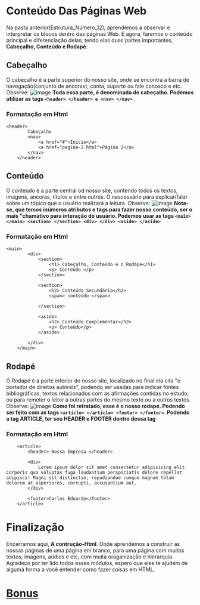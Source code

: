 # Conteúdo Das Páginas Web
Na pasta anterior(Estrutura_Número_12), aprendemos a observar e interpretar os blocos dentro das páginas Web. E agora, faremos o conteúdo principal e 
diferenciação delas, tendo elas duas partes importantes, **Cabeçalho, Conteúdo e Rodapé**:

## Cabeçalho
O cabeçalho é a parte superior do nosso site, onde se encontra a barra de navegação(conjunto de ancoras), conta, suporte ou fale conosco e etc. Observe:
![image](https://github.com/Karlos-Eduardo-Mrqs/Construcao-Html-Css-Javascript/assets/172524894/8d58ea6e-dcb8-4f94-a7a7-1ef5560e7b17)
**Toda essa parte, é denominada de cabeçalho. Podemos utilizar as tags ``<header> </header> e <nav> </nav>``**

### Formatação em Html
```
<header> 
        Cabeçalho 
        <nav>
            <a href="#">Início</a>
            <a href="pagina-2.html">Página 2</a>
        </nav>
    </header>
```

## Conteúdo 
O conteúdo é a parte central od nosso site, contendo todos os textos, imagens, ancoras, títulos e entre outros.
O nescessário  para explicar/falar sobre um tópico que o usuário realizará a leitura. Observe:
![image](https://github.com/Karlos-Eduardo-Mrqs/Construcao-Html-Css-Javascript/assets/172524894/673f6235-b253-4941-8a75-e3672b5a3519)
**Nota-se, que temos inúmeros atributos e tags para fazer nosso conteúdo, ser o mais "chamativo para interação do usuário.
Podemos usar as tags ``<main></main> <section> </section> <div> </div> <aside> </aside> ``**

### Formatação em Html
```
<main>
        <div>
            <section>
                <h1> Cabeçalho, Conteúdo e o Rodápe</h1>
                <p> Conteúdo </p>
            </section>
    
            <section>
                <h2> Conteúdo Secundário</h2>
                <span> conteúdo </span>
    
            </section>
    
            <aside>
                <h2> Conteúdo Complementar</h2>
                <p> Conteúdo</p>
            </aside>

        </div>
    </main>
```

## Rodapé 
O Rodapé é a parte inferior do nosso site, localizado no final ela cita "o portador de direitos autorais", podendo ser usadas para indicar fontes bibliográficas, textos relacionados com as afirmações contidas no estudo, 
ou para remeter o leitor a outras partes do mesmo texto ou a outros textos. Observe: 
![image](https://github.com/Karlos-Eduardo-Mrqs/Construcao-Html-Css-Javascript/assets/172524894/c490f5ad-5a2e-47d8-a01e-91b39236e28e)
**Como foi retratado, esse é o nosso rodapé. Podendo ser feito com as tags `` <article> </article> <footer> </footer> ``. Podendo a tag ARTICLE, ter seu HEADER e FOOTER dentro dessa tag**

### Formatação em Html
```
    <article>
        <header> Nossa Empresa </header>

        <div>
            Lorem ipsum dolor sit amet consectetur adipisicing elit. Corporis quo voluptas fuga laudantium perspiciatis dolore repellat adipisci! Magni sit distinctio, repudiandae cumque magnam totam dolorem at asperiores, corrupti, accusantium aut.
        </div>

        <footer>Carlos Eduardo</footer>
    </article>
```

# Finalização
Encerramos aqui, **A contrução-Html**. Onde aprendemos a construir as nossas páginas de uma página em branco, para uma página com muitos textos, imagens, aúdios e etc, com
muita oraganização e hierarquia. Agradeço por ter lido todos esses módulos, espero que eles te ajudem de alguma forma a você entender como fazer coisas em HTML.

# [Bonus](https://www.w3schools.com/tags/default.asp)
